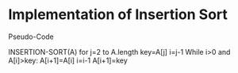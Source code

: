 # Implementation of Insertion Sort

Pseudo-Code

INSERTION-SORT(A)
for j=2 to A.length
    key=A[j]
    i=j-1
    While i>0 and A[i]>key:
        A[i+1]=A[i]
        i=i-1
    A[i+1]=key
